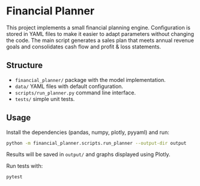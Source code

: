 # Financial Planner

This project implements a small financial planning engine. Configuration is
stored in YAML files to make it easier to adapt parameters without changing the
code. The main script generates a sales plan that meets annual revenue goals
and consolidates cash flow and profit & loss statements.

## Structure

- `financial_planner/` package with the model implementation.
- `data/` YAML files with default configuration.
- `scripts/run_planner.py` command line interface.
- `tests/` simple unit tests.

## Usage

Install the dependencies (pandas, numpy, plotly, pyyaml) and run:

```bash
python -m financial_planner.scripts.run_planner --output-dir output
```

Results will be saved in `output/` and graphs displayed using Plotly.

Run tests with:

```bash
pytest
```
